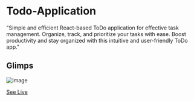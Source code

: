 # Todo-Application
"Simple and efficient React-based ToDo application for effective task management. Organize, track, and prioritize your tasks with ease. Boost productivity and stay organized with this intuitive and user-friendly ToDo app."

## Glimps

![image](https://github.com/sahu-neha/ToDo-Application/assets/109987397/9d6aed3d-b32b-402f-8a0d-e14df318b60a)


[See Live](https://to-do-application-mauve.vercel.app/)
